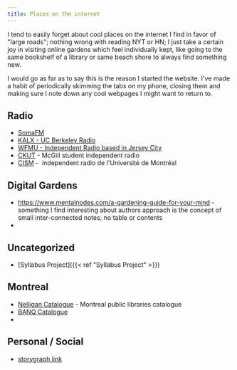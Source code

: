 ```yaml
---
title: Places on the internet
---
```


I tend to easily forget about cool places on the internet I find in favor of "large roads"; nothing wrong with reading NYT or HN; I just take a certain joy in visiting online gardens which feel individually kept, like going to the same bookshelf of a library or same beach shore to always find something new.

I would go as far as to say this is the reason I started the website. I've made a habit of periodically skimming the tabs on my phone, closing them and making sure I note down any cool webpages I might want to return to. 
## Radio

- [SomaFM](https://somafm.com)
- [KALX - UC Berkeley Radio](https://www.kalx.berkeley.edu/)
- [WFMU - Independent Radio based in Jersey City](https://wfmu.org/)
- [CKUT](https://ckut.ca/) - McGill student independent radio
- [CISM](https://cism893.ca/) -  independent radio de l'Université de Montréal

## Digital Gardens 

* https://www.mentalnodes.com/a-gardening-guide-for-your-mind - something I find interesting about authors approach is the concept of small inter-connected notes, no table or contents 
* 

## Uncategorized

- [Syllabus Project]({{< ref "Syllabus Project" >}})

## Montreal
* [Nelligan Catalogue](https://nelligandecouverte.ville.montreal.qc.ca/iii/encore/?lang=frc)  - Montreal public libraries catalogue
* [BANQ Catalogue](https://cap.banq.qc.ca/)
* 

## Personal / Social
* [storygraph link](https://app.thestorygraph.com/profile/pacificsnail)
